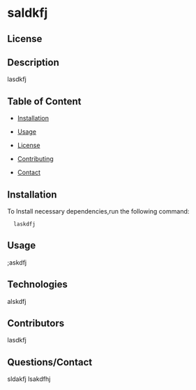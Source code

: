 
  # saldkfj

  ## License

  ## Description

  lasdkfj
  
  ## Table of Content

  * [Installation](#installation)

  * [Usage](#usage)

  * [License](#license)

  * [Contributing](#contributors)

  * [Contact](#questions/contact)

  ## Installation

  To Install necessary dependencies,run the following command:
  
      laskdfj

  ## Usage

  ;askdfj
  
  ## Technologies

  alskdfj

  ## Contributors

  lasdkfj

  ## Questions/Contact

  sldakfj
  lsakdfhj
  
  



  